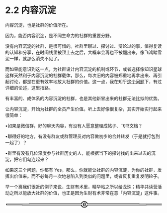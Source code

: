# 2.2 内容沉淀

内容沉淀，也是社群的价值所在。

因为，能否内容沉淀，是不同生命力的社群的重要分野。

没有内容沉淀的社群，是很可惜的。社群里聊过、探讨过、辩论过的事，值得复读的认知和分享，在时间线里被顶上去之后，大概率会再也不被翻出来，像飞鸿踏雪泥一样，就那么消失不见了。

而如果能意识到这一点，为社群设计内容沉淀的机制或环节，或者选择像知识星球这样天然利于内容沉淀的社群载体，那么，每次旧的内容被郑重地再拿出来、再引起讨论，都是在更有效率地放大社群的价值。这一点，我在知乎[这个问题](https://www.zhihu.com/question/50384020/answer/139348763)下，有过详细的论述，这里指路。

有丰富的、成体系的内容沉淀的社群，也是其他新冒出来的社群无法比拟的优势。

让内容沉淀，开始为社群的全员产生价值。听上去好像很复杂，其实开始实行起来很简单：

•如果是微信群，好的聊天内容，有没有人愿意整理成帖子、飞书文档？

•聊得好的地方，有没有群友或群管理员对内容做初步的合并转发（于是就打包到一起了）？

•群里有没有几位深度参与社群历史的人，能根据当下的探讨找的出来过去的沉淀，把它们勾连起来？

如果这三个问题，你都有 Yes，那么，你就能让社群的内容沉淀，为你的社群，发挥出价值来。而不必每月一次地总陷入到类似的问题里，或者反复重复发明轮子。

举一个离我们很近的例子来说，生财有术里，精华帖之所以给龙珠；精华共读营活动之所以能放大社群的价值，也正是因为生财有术非常在意「内容沉淀」这件事。

![](img/08b409e548d8d310a42e1b70226b77ec.png)
